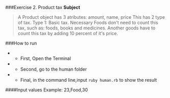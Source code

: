 ###Exercise 2. Product tax
**Subject**
> A Product object has 3 atributes: amount, name, price
> This has 2 type of tax.
> Type 1: Basic tax. Necessary Foods don't need to count this tax, such as: foods, books and medicines. 
> Another goods have to count this tax by adding 10 percent of it's price.


###How to run

+ - First, Open the Terminal
+ - Second, go to the human folder
+ - Final, in the command line,input  `ruby human.rb` to show the result

####Input values
Example: 23,Food,30
